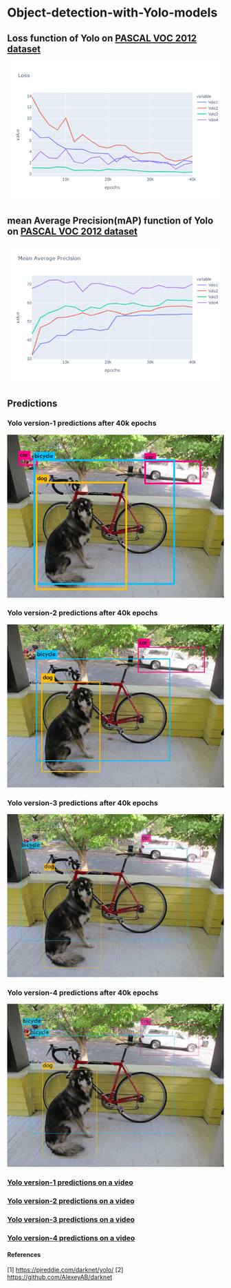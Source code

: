 # Object-detection-with-Yolo-models

## Loss function of Yolo on [PASCAL VOC 2012 dataset](http://host.robots.ox.ac.uk/pascal/VOC/voc2012/index.html)
![alt text](https://github.com/anirudh201098/Object-detection-with-Yolo-models/blob/main/Predictions%20and%20graphs/Loss.png)

## mean Average Precision(mAP) function of Yolo on [PASCAL VOC 2012 dataset](http://host.robots.ox.ac.uk/pascal/VOC/voc2012/index.html) 
![alt text](https://github.com/anirudh201098/Object-detection-with-Yolo-models/blob/main/Predictions%20and%20graphs/map.png)

## Predictions
### Yolo version-1 predictions after 40k epochs
![alt text](https://github.com/anirudh201098/Object-detection-with-Yolo-models/blob/main/Predictions%20and%20graphs/yolo1.jpg)

### Yolo version-2 predictions after 40k epochs
![alt text](https://github.com/anirudh201098/Object-detection-with-Yolo-models/blob/main/Predictions%20and%20graphs/yolo2.jpg)

### Yolo version-3 predictions after 40k epochs
![alt text](https://github.com/anirudh201098/Object-detection-with-Yolo-models/blob/main/Predictions%20and%20graphs/yolo3.jpg)

### Yolo version-4 predictions after 40k epochs
![alt text](https://github.com/anirudh201098/Object-detection-with-Yolo-models/blob/main/Predictions%20and%20graphs/yolo4.jpg)


### [Yolo version-1 predictions on a video](https://drive.google.com/file/d/1-IxaZj_W6y7kgcDEB2d9Z0kTUvlMGnS0/view?usp=sharing)

### [Yolo version-2 predictions on a video](https://drive.google.com/file/d/1-HFbRBNCg2TQk19XXz-HZebMg3CXFSPu/view?usp=sharing)

### [Yolo version-3 predictions on a video](https://drive.google.com/file/d/1-GAXnvMBKJm5X4IgBy4nQfw0Qbnl9ujL/view?usp=sharing)

### [Yolo version-4 predictions on a video](https://drive.google.com/file/d/1-TkFoi7TPFB7_36EJUXXdloGtOxUylbz/view?usp=sharing)

#### References
[1] https://pjreddie.com/darknet/yolo/
[2] https://github.com/AlexeyAB/darknet
